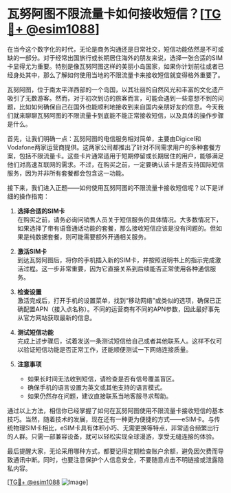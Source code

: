 # 瓦努阿图不限流量卡如何接收短信？[[TG💪+ @esim1088](https://t.me/s/esim1088)]

在当今这个数字化的时代，无论是商务沟通还是日常社交，短信功能依然是不可或缺的一部分。对于经常出国旅行或长期居住海外的朋友来说，选择一张合适的SIM卡显得尤为重要。特别是像瓦努阿图这样的美丽小岛国家，如果你计划前往或者已经身处其中，那么了解如何使用当地的不限流量卡来接收短信就变得格外重要了。

瓦努阿图，位于南太平洋西部的一个岛国，以其壮丽的自然风光和丰富的文化遗产吸引了无数游客。然而，对于初次到访的旅客而言，可能会遇到一些意想不到的问题，比如如何确保自己在国外也能顺利地接收到来自国内亲朋好友的信息。今天我们就来聊聊瓦努阿图的不限流量卡到底能不能正常接收短信，以及具体的操作步骤是什么。

首先，让我们明确一点：瓦努阿图的电信服务相对简单，主要由Digicel和Vodafone两家运营商提供。这两家公司都推出了针对不同需求用户的多种套餐方案，包括不限流量卡。这些卡片通常适用于短期停留或长期居住的用户，能够满足他们对高速互联网的需求。不过，在购买之前，一定要确认该卡是否支持国际短信服务，因为并非所有套餐都会包含这一功能。

接下来，我们进入正题——如何使用瓦努阿图的不限流量卡接收短信呢？以下是详细的操作指南：

1. **选择合适的SIM卡**  
   在购买之前，请务必询问销售人员关于短信服务的具体情况。大多数情况下，如果选择了带有语音通话功能的套餐，那么接收短信应该是没有问题的。但如果是纯数据套餐，则可能需要额外开通相关服务。

2. **激活SIM卡**  
   到达瓦努阿图后，将你的手机插入新的SIM卡，并按照说明书上的指示完成激活过程。这一步非常重要，因为它直接关系到后续能否正常使用各种通信服务。

3. **检查设置**  
   激活完成后，打开手机的设置菜单，找到“移动网络”或类似的选项，确保已正确配置APN（接入点名称）。不同的运营商有不同的APN参数，因此最好事先从官方网站获取最新的信息。

4. **测试短信功能**  
   完成上述步骤后，试着发送一条测试短信给自己或者其他联系人。这样不仅可以验证短信功能是否正常工作，还能顺便测试一下网络连接质量。

5. **注意事项**  
   - 如果长时间无法收到短信，请检查是否有信号覆盖盲区。
   - 确保手机的语言设置为英文或其他支持的语言模式。
   - 如果仍然存在问题，建议直接联系当地客服寻求帮助。

通过以上方法，相信你已经掌握了如何在瓦努阿图使用不限流量卡接收短信的基本技巧。当然，随着技术的发展，现在还有一种更为便捷的方式——eSIM卡。与传统物理SIM卡相比，eSIM卡具有体积小巧、无需更换等特点，非常适合频繁出行的人群。只需一部兼容设备，就可以轻松实现全球漫游，享受无缝连接的体验。

最后提醒大家，无论采用哪种方式，都要记得定期检查账户余额，避免因欠费而导致通讯中断。同时，也要注意保护个人信息安全，不要随意点击不明链接或泄露隐私内容。

[[TG💪+ @esim1088](https://t.me/s/esim1088) ![Image](https://i.postimg.cc/4NQfJmqS/Snipaste-2025-05-13-00-14-12.png)]